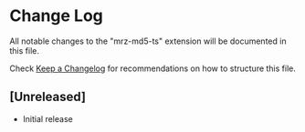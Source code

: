 # Change Log
All notable changes to the "mrz-md5-ts" extension will be documented in this file.

Check [Keep a Changelog](http://keepachangelog.com/) for recommendations on how to structure this file.

## [Unreleased]
- Initial release